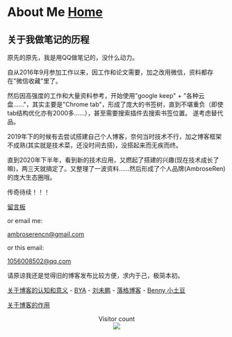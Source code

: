 # About Me  [Home](../index.md)

## 关于我做笔记的历程

原先的原先，我是用QQ做笔记的，没什么动力。

自从2016年9月参加工作以来，因工作和论文需要，加之改用微信，资料都存在"微信收藏"里了。

然后因高强度的工作和大量资料参考，开始使用"google keep" + "各种云盘……"，其实主要是"Chrome tab"，形成了庞大的书签树，直到不堪重负（即使tab结构优化亦有2000多……），甚至需要搜索插件去搜索书签位置。
遂考虑替代品。

2019年下的时候有去尝试搭建自己个人博客，奈何当时技术不行，加之博客框架不成熟(其实就是技术菜，还没时间去搭)，没搭起来而无疾而终。

直到2020年下半年，看到新的技术应用，又燃起了搭建的兴趣(现在技术成长了嘛)，两三天就搞定了。又整理了一波资料……然后形成了个人品牌(AmbroseRen)的庞大生态圈哦。

传奇待续！！！

[留言板](https://ambroseren.github.io/friends/)
                            
or email me:

ambroserencn@gmail.com

or this email:

1056008502@qq.com


请原谅我还是觉得旧的博客发布比较方便，求内于己，极简本初。

[关于博客的认知和意义](https://renzibei.com/2020/06/12/%E6%88%91%E4%B8%BA%E4%BB%80%E4%B9%88%E5%B0%86%E5%8D%9A%E5%AE%A2%E8%BF%81%E7%A7%BB%E5%88%B0hexo/#more) - [BYA](http://bya.cool/2018/11/11/Thoughts-motivation-of-writing-blogs-and-the-expected-blog-content/) - [刘未鹏](http://mindhacks.cn/2009/02/15/why-you-should-start-blogging-now/) - [落格博客](https://www.logcg.com/archives/836.html) - [Benny 小土豆](https://dmesg.app/reason-of-this-blog.html)

[关于博客的作用](https://blog.lovejade.cn/)

<p align="center"> 
  Visitor count<br>
  <img src="https://profile-counter.glitch.me/AmbroseRen_tset_about/count.svg" />
</p>

